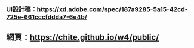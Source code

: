### UI設計稿：https://xd.adobe.com/spec/187a9285-5a15-42cd-725e-661cccfddda7-6e4b/  
## 網頁：https://chite.github.io/w4/public/